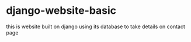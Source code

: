 # django-website-basic
this is website built on django using its database to take details on contact page
